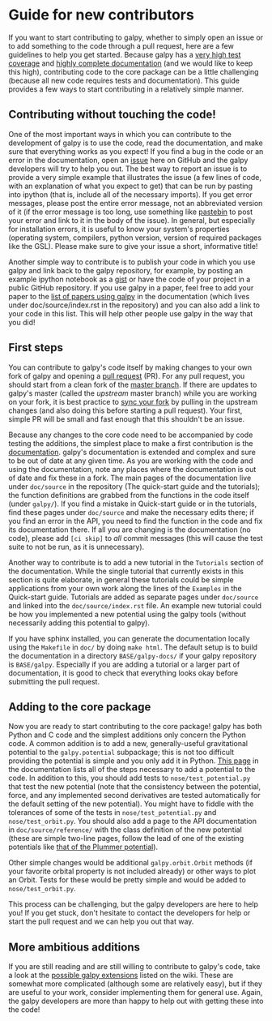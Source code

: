 # Guide for new contributors

If you want to start contributing to galpy, whether to simply open an issue or to add something to the code through a pull request, here are a few guidelines to help you get started. Because galpy has a [very high test coverage](https://coveralls.io/r/jobovy/galpy?branch=master) and [highly complete documentation](http://galpy.readthedocs.org/en/latest/) (and we would like to keep this high), contributing code to the core package can be a little challenging (because all new code requires tests and documentation). This guide provides a few ways to start contributing in a relatively simple manner.

## Contributing without touching the code!

One of the most important ways in which you can contribute to the development of galpy is to use the code, read the documentation, and make sure that everything works as you expect! If you find a bug in the code or an error in the documentation, open an [issue](https://github.com/jobovy/galpy/issues) here on GitHub and the galpy developers will try to help you out. The best way to report an issue is to provide a very simple example that illustrates the issue (a few lines of code, with an explanation of what you expect to get) that can be run by pasting into ipython (that is, include all of the necessary imports). If you get error messages, please post the entire error message, not an abbreviated version of it (if the error message is too long, use something like [pastebin](http://pastebin.com/) to post your error and link to it in the body of the issue). In general, but especially for installation errors, it is useful to know your system's properties (operating system, compilers, python version, version of required packages like the GSL). Please make sure to give your issue a short, informative title!

Another simple way to contribute is to publish your code in which you use galpy and link back to the galpy repository, for example, by posting an example ipython notebook as a [gist](https://gist.github.com/) or have the code of your project in a public GitHub repository. If you use galpy in a paper, feel free to add your paper to the [list of papers using galpy](http://galpy.readthedocs.io/en/latest/#papers-using-galpy) in the documentation (which lives under doc/source/index.rst in the repository) and you can also add a link to your code in this list. This will help other people use galpy in the way that you did!

## First steps

You can contribute to galpy's code itself by making changes to your own fork of galpy and opening a [pull request](https://github.com/jobovy/galpy/pulls) (PR). For any pull request, you should start from a clean fork of the [master branch](https://github.com/jobovy/galpy/tree/master). If there are updates to galpy's master (called the *upstream* master branch) while you are working on your fork, it is best practice to [sync your fork](https://help.github.com/articles/syncing-a-fork/) by pulling in the upstream changes (and also doing this before starting a pull request). Your first, simple PR will be small and fast enough that this shouldn't be an issue.

Because any changes to the core code need to be accompanied by code testing the additions, the simplest place to make a first contribution is the [documentation](galpy.readthedocs.org/en/latest/). galpy's documentation is extended and complex and sure to be out of date at any given time. As you are working with the code and using the documentation, note any places where the documentation is out of date and fix these in a fork. The main pages of the documentation live under ``doc/source`` in the repository (The quick-start guide and the tutorials); the function definitions are grabbed from the functions in the code itself (under ``galpy/``). If you find a mistake in Quick-start guide or in the tutorials, find these pages under ``doc/source`` and make the necessary edits there; if you find an error in the API, you need to find the function in the code and fix its documentation there. If all you are changing is the documentation (no code), please add ``[ci skip]`` to *all* commit messages (this will cause the test suite to not be run, as it is unnecessary).

Another way to contribute is to add a new tutorial in the ``Tutorials`` section of the documentation. While the single tutorial that currently exists in this section is quite elaborate, in general these tutorials could be simple applications from your own work along the lines of the ``Examples`` in the Quick-start guide. Tutorials are added as separate pages under ``doc/source`` and linked into the ``doc/source/index.rst`` file. An example new tutorial could be how you implemented a new potential using the galpy tools (without necessarily adding this potential to galpy).

If you have sphinx installed, you can generate the documentation locally using the ``Makefile`` in ``doc/`` by doing ``make html``. The default setup is to build the documentation in a directory ``BASE/galpy-docs/`` if your galpy repository is ``BASE/galpy``. Especially if you are adding a tutorial or a larger part of documentation, it is good to check that everything looks okay before submitting the pull request.

## Adding to the core package

Now you are ready to start contributing to the core package! galpy has both Python and C code and the simplest additions only concern the Python code. A common addition is to add a new, generally-useful gravitational potential to the ``galpy.potential`` subpackage; this is not too difficult providing the potential is simple and you only add it in Python. [This page](http://galpy.readthedocs.io/en/latest/potential.html#adding-potentials-to-the-galpy-framework) in the documentation lists all of the steps necessary to add a potential to the code. In addition to this, you should add tests to ``nose/test_potential.py`` that test the new potential (note that the consistency between the potential, force, and any implemented second derivatives are tested automatically for the default setting of the new potential). You might have to fiddle with the tolerances of some of the tests in ``nose/test_potential.py`` and ``nose/test_orbit.py``. You should also add a page to the API documentation in ``doc/source/reference/`` with the class definition of the new potential (these are simple two-line pages, follow the lead of one of the existing potentials like [that of the Plummer potential](https://raw.githubusercontent.com/jobovy/galpy/master/doc/source/reference/potentialplummer.rst)).

Other simple changes would be additional ``galpy.orbit.Orbit`` methods (if your favorite orbital property is not included already) or other ways to plot an Orbit. Tests for these would be pretty simple and would be added to ``nose/test_orbit.py``.

This process can be challenging, but the galpy developers are here to help you! If you get stuck, don't hesitate to contact the developers for help or start the pull request and we can help you out that way.

## More ambitious additions

If you are still reading and are still willing to contribute to galpy's code, take a look at the [possible galpy extensions](https://github.com/jobovy/galpy/wiki/Possible-galpy-extensions) listed on the wiki. These are somewhat more complicated (although some are relatively easy), but if they are useful to your work, consider implementing them for general use. Again, the galpy developers are more than happy to help out with getting these into the code!
